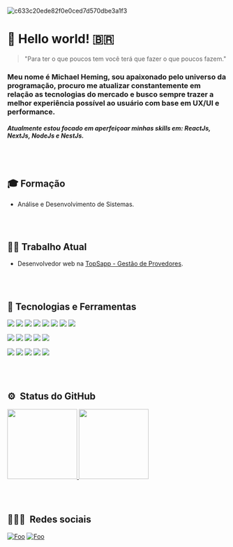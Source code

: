 ![c633c20ede82f0e0ced7d570dbe3a1f3](https://user-images.githubusercontent.com/70382532/138322189-2db8df52-9dcb-40a0-88a8-c365466bd33d.gif)
# 👋 Hello world! 🇧🇷

> "Para ter o que poucos tem você terá que fazer o que poucos fazem."

### Meu nome é Michael Heming, sou apaixonado pelo universo da programação, procuro me atualizar constantemente em relação as tecnologias do mercado e busco sempre trazer a melhor experiência possível ao usuário com base em UX/UI e performance.

##### Atualmente estou focado em aperfeiçoar minhas skills em: ReactJs, NextJs, NodeJs e NestJs.

<br><br>

## 🎓 Formação
 - Análise e Desenvolvimento de Sistemas.

<br><br>

## 👨‍💻 Trabalho Atual
- Desenvolvedor web na [TopSapp - Gestão de Provedores](https://www.topsapp.com.br/).

<br><br>

## 🤹 Tecnologias e Ferramentas
![](https://img.shields.io/badge/HTML5-E34F26?style=for-the-badge&logo=html5&logoColor=white) ![](https://img.shields.io/badge/CSS3-1572B6?style=for-the-badge&logo=css3&logoColor=white) ![](https://img.shields.io/badge/JavaScript-323330?style=for-the-badge&logo=javascript&logoColor=F7DF1E) ![](https://img.shields.io/badge/Sass-CC6699?style=for-the-badge&logo=sass&logoColor=white) ![](https://img.shields.io/badge/PHP-777BB4?style=for-the-badge&logo=php&logoColor=white) ![](https://img.shields.io/badge/Laravel-FF2D20?style=for-the-badge&logo=laravel&logoColor=white) ![](https://img.shields.io/badge/jQuery-0769AD?style=for-the-badge&logo=jquery&logoColor=white) ![](https://img.shields.io/badge/Bootstrap-563D7C?style=for-the-badge&logo=bootstrap&logoColor=white)

![](https://img.shields.io/badge/React_Js-20232A?style=for-the-badge&logo=react&logoColor=61DAFB) ![](https://img.shields.io/badge/React_Native-20232A?style=for-the-badge&logo=react&logoColor=61DAFB) ![](https://img.shields.io/badge/TypeScript-007ACC?style=for-the-badge&logo=typescript&logoColor=white) ![](https://img.shields.io/badge/styled--components-DB7093?style=for-the-badge&logo=styled-components&logoColor=white) ![](https://img.shields.io/badge/Ant%20Design-1890FF?style=for-the-badge&logo=antdesign&logoColor=white)

![](https://img.shields.io/badge/Node.js-339933?style=for-the-badge&logo=nodedotjs&logoColor=white) ![](https://img.shields.io/badge/nestjs-E0234E?style=for-the-badge&logo=nestjs&logoColor=white) ![](https://img.shields.io/badge/SQLite-07405E?style=for-the-badge&logo=sqlite&logoColor=white) ![](https://img.shields.io/badge/Express.js-000000?style=for-the-badge&logo=express&logoColor=white) ![](https://img.shields.io/badge/MySQL-005C84?style=for-the-badge&logo=mysql&logoColor=white)

<br><br>

## ⚙️ &nbsp;Status do GitHub
<a href="https://github.com/devmichaelheming">
   <img height="160em" src="https://github-readme-stats.vercel.app/api?username=devmichaelheming&show_icons=true&theme=ayu-mirage&include_all_commits=true&count_private=true"/>
   <img height="160em" src="https://github-readme-stats.vercel.app/api/top-langs/?username=devmichaelheming&layout=compact&langs_count=7&theme=ayu-mirage"/>
</a>

<br><br>

## 👨🏽‍🦲 &nbsp;Redes sociais
[![Foo](https://img.shields.io/badge/Gmail-D14836?style=for-the-badge&logo=gmail&logoColor=white)](mailto:devmichael.heming@gmail.com) [![Foo](https://img.shields.io/badge/LinkedIn-0077B5?style=for-the-badge&logo=linkedin&logoColor=white)](https://www.linkedin.com/in/devmichaelheming)
